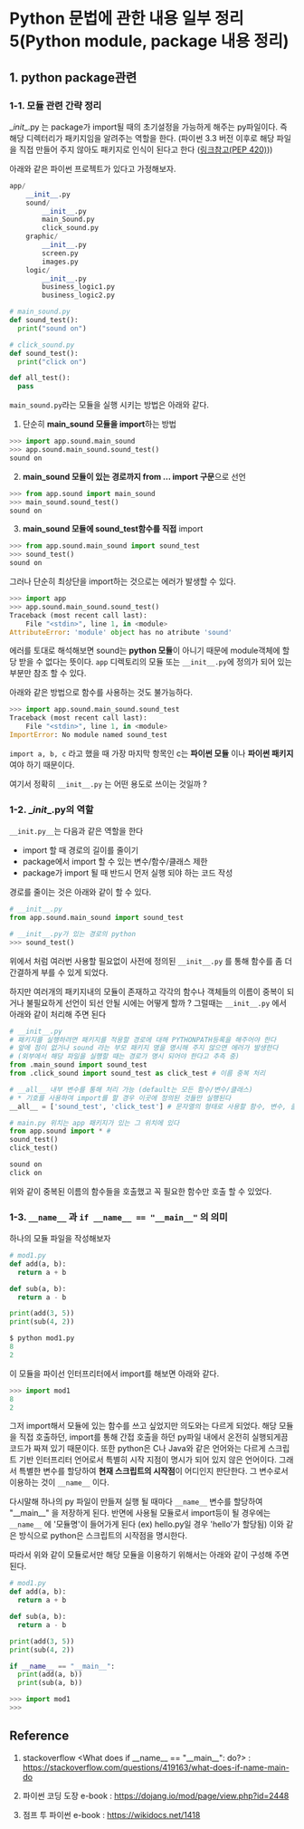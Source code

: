 # Python 문법에 관한 내용 일부 정리 5(Python module, package 내용 정리)

## 1. python package관련

### 1-1. 모듈 관련 간략 정리

\__init__.py 는 package가 import될 때의 초기설정을 가능하게 해주는 py파일이다. 즉 해당 디렉터리가 패키지임을 알려주는 역할을 한다. (파이썬 3.3 버전 이후로 해당 파일을 직접 만들어 주지 않아도 패키지로 인식이 된다고 한다 ([링크참고(PEP 420)](https://www.python.org/dev/peps/pep-0420/)))



아래와 같은 파이썬 프로젝트가 있다고 가정해보자.

```python
app/
    __init__.py
    sound/
        __init__.py
        main_Sound.py
        click_sound.py
    graphic/
        __init__.py
        screen.py
        images.py
    logic/
        __init__.py
        business_logic1.py
        business_logic2.py
```

```python
# main_sound.py
def sound_test():
  print("sound on")
```

```python
# click_sound.py
def sound_test():
  print("click on")

def all_test():
  pass
```



```main_sound.py```라는 모듈을 실행 시키는 방법은 아래와 같다.



1. 단순히 **main_sound 모듈을 import**하는 방법

```python
>>> import app.sound.main_sound
>>> app.sound.main_sound.sound_test()
sound on
```



2. **main_sound 모듈이 있는 경로까지 from … import 구문**으로 선언

```python
>>> from app.sound import main_sound
>>> main_sound.sound_test()
sound on
```



3. **main_sound 모듈에 sound_test함수를 직접** import

```python
>>> from app.sound.main_sound import sound_test
>>> sound_test()
sound on
```



그러나 단순히 최상단을 import하는 것으로는 에러가 발생할 수 있다.

```python
>>> import app
>>> app.sound.main_sound.sound_test()
Traceback (most recent call last):
  	File "<stdin>", line 1, in <module>
AttributeError: 'module' object has no atribute 'sound'
```

에러를 토대로 해석해보면 sound는 **python 모듈**이 아니기 때문에 module객체에 할당 받을 수 없다는 뜻이다.  ```app``` 디렉토리의 모듈 또는 ``__init__.py``에 정의가 되어 있는 부분만 참조 할 수 있다.



아래와 같은 방법으로 함수를 사용하는 것도 불가능하다.

```python
>>> import app.sound.main_sound.sound_test
Traceback (most recent call last):
    File "<stdin>", line 1, in <module>
ImportError: No module named sound_test
```

```import a, b, c``` 라고 했을 때 가장 마지막 항목인 c는 **파이썬 모듈** 이나 **파이썬 패키지** 여야 하기 때문이다.

여기서 정확히 ``__init__.py`` 는 어떤 용도로 쓰이는 것일까 ?



### 1-2. \__init__.py의 역할

``__init.py__``는 다음과 같은 역할을 한다



- import 할 때 경로의 길이를 줄이기
- package에서 import 할 수 있는 변수/함수/클래스 제한
- package가 import 될 때 반드시 먼저 실행 되야 하는 코드 작성



경로를 줄이는 것은 아래와 같이 할 수 있다.

```python
# __init__.py
from app.sound.main_sound import sound_test
```

```python
# __init__.py가 있는 경로의 python
>>> sound_test()
```

위에서 처럼 여러번 사용할 필요없이 사전에 정의된 ``__init__.py`` 를 통해 함수를 좀 더 간결하게 부를 수 있게 되었다.



하지만 여러개의 패키지내의 모듈이 존재하고 각각의 함수나 객체들의 이름이 중복이 되거나 불필요하게 선언이 되선 안될 시에는 어떻게 할까 ? 그럴때는 ``__init__.py`` 에서 아래와 같이 처리해 주면 된다



```python
# __init__.py
# 패키지를 실행하려면 패키지를 적용할 경로에 대해 PYTHONPATH등록을 해주어야 한다
# 앞에 점이 없거나 sound 라는 부모 패키지 명을 명시해 주지 않으면 에러가 발생한다
# (외부에서 해당 파일을 실행할 때는 경로가 명시 되어야 한다고 추측 중)
from .main_sound import sound_test 
from .click_sound import sound_test as click_test # 이름 중복 처리

# __all__ 내부 변수를 통해 처리 가능 (default는 모든 함수/변수/클래스)
# * 기호를 사용하여 import를 할 경우 이곳에 정의된 것들만 실행된다
__all__ = ['sound_test', 'click_test'] # 문자열의 형태로 사용할 함수, 변수, 클래스를 담는다
```

```python
# main.py 위치는 app 패키지가 있는 그 위치에 있다
from app.sound import * # 
sound_test()
click_test()
```

```python
sound on
click on
```



위와 같이 중복된 이름의 함수들을 호출했고 꼭 필요한 함수만 호출 할 수 있었다.



### 1-3. ``__name__`` 과 ``if __name__ == "__main__"`` 의 의미

하나의 모듈 파일을 작성해보자

```python
# mod1.py
def add(a, b):
  return a + b

def sub(a, b):
  return a - b

print(add(3, 5))
print(sub(4, 2))
```

```python
$ python mod1.py
8
2
```



이 모듈을 파이선 인터프리터에서 import를 해보면 아래와 같다.

```python
>>> import mod1
8
2
```

그저 import해서 모듈에 있는 함수를 쓰고 싶었지만 의도와는 다르게 되었다. 해당 모듈을 직접 호출하던, import를 통해 간접 호출을 하던 py파일 내에서 온전히 실행되게끔 코드가 짜져 있기 때문이다. 또한 python은 C나 Java와 같은 언어와는 다르게 스크립트 기반 인터프리터 언어로서 특별히 시작 지점이 명시가 되어 있지 않은 언어이다. 그래서 특별한 변수를 할당하여 **현재 스크립트의 시작점**이 어디인지 판단한다. 그 변수로서 이용하는 것이 ``__name__`` 이다. 



다시말해 하나의 py 파일이 만들져 실행 될 때마다 ``__name__`` 변수를 할당하여 "\_\_main\_\_" 을 저장하게 된다. 반면에 사용될 모듈로서 import등이 될 경우에는 ``__name__`` 에 '모듈명'이 들어가게 된다 (ex) hello.py일 경우 'hello'가 할당됨)  이와 같은 방식으로 python은 스크립트의 시작점을 명시한다.



따라서 위와 같이 모듈로서만 해당 모듈을 이용하기 위해서는 아래와 같이 구성해 주면 된다.

```python
# mod1.py
def add(a, b):
  return a + b

def sub(a, b):
  return a - b

print(add(3, 5))
print(sub(4, 2))

if __name__ == "__main__":
  print(add(a, b))
  print(sub(a, b))
```

```python
>>> import mod1
>>>
```



## Reference

1. stackoverflow <What does if \_\_name\_\_ == "\_\_main\_\_": do?> : <https://stackoverflow.com/questions/419163/what-does-if-name-main-do>

2. 파이썬 코딩 도장 e-book : <https://dojang.io/mod/page/view.php?id=2448>

3. 점프 투 파이썬 e-book : <https://wikidocs.net/1418>

   





